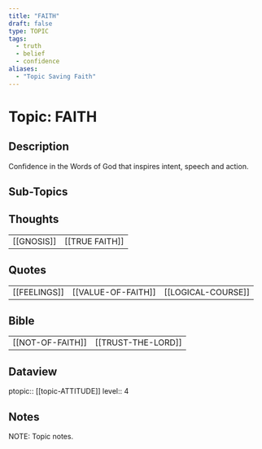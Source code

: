 ```yaml
---
title: "FAITH"
draft: false
type: TOPIC
tags:
  - truth
  - belief
  - confidence
aliases:
  - "Topic Saving Faith"
---
```

# Topic: FAITH
## Description
Confidence in the Words of God that inspires intent, speech and action.

## Sub-Topics


## Thoughts
|     |     |
| --- | --- |
| [[GNOSIS]] | [[TRUE FAITH]] |


## Quotes
|     |     |     |
| --- | --- | --- |
| [[FEELINGS]] | [[VALUE-OF-FAITH]] | [[LOGICAL-COURSE]] |


## Bible
|     |     |
| --- | --- |
| [[NOT-OF-FAITH]] | [[TRUST-THE-LORD]] |

## Dataview
ptopic:: [[topic-ATTITUDE]]
level:: 4

## Notes
NOTE: Topic notes.